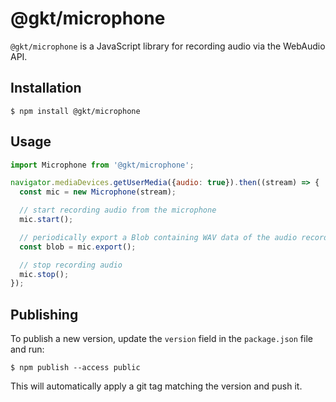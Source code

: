 # @gkt/microphone

`@gkt/microphone` is a JavaScript library for recording audio via the WebAudio API.

## Installation

```
$ npm install @gkt/microphone
```

## Usage

```javascript
import Microphone from '@gkt/microphone';

navigator.mediaDevices.getUserMedia({audio: true}).then((stream) => {
  const mic = new Microphone(stream);

  // start recording audio from the microphone
  mic.start();

  // periodically export a Blob containing WAV data of the audio recorded since the last export
  const blob = mic.export();

  // stop recording audio
  mic.stop();
});
```

## Publishing

To publish a new version, update the `version` field in the `package.json` file and run:

```
$ npm publish --access public
```

This will automatically apply a git tag matching the version and push it.
